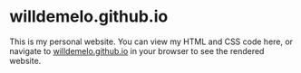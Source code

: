 # willdemelo.github.io
This is my personal website. You can view my HTML and CSS code here, or navigate to [willdemelo.github.io](willdemelo.github.io) in your browser to see the rendered website.
